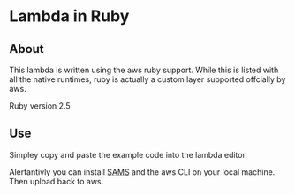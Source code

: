 # Lambda in Ruby

## About

This lambda is written using the aws ruby support. While this is listed with all the native runtimes, ruby is actually a custom layer supported offcially by aws. 

Ruby version 2.5

## Use

Simpley copy and paste the example code into the lambda editor.

Alertantivly you can install [SAMS](https://github.com/awslabs/serverless-application-model) and the aws CLI on your local machine. Then upload back to aws.